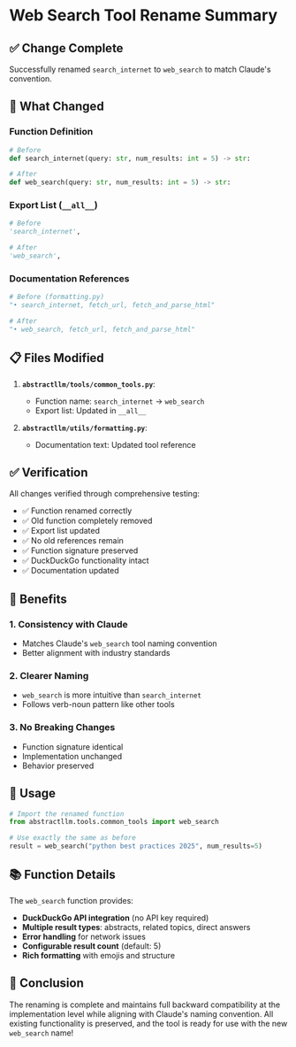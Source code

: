 # Web Search Tool Rename Summary

## ✅ Change Complete

Successfully renamed `search_internet` to `web_search` to match Claude's convention.

## 🔄 What Changed

### Function Definition
```python
# Before
def search_internet(query: str, num_results: int = 5) -> str:

# After  
def web_search(query: str, num_results: int = 5) -> str:
```

### Export List (`__all__`)
```python
# Before
'search_internet',

# After
'web_search',
```

### Documentation References
```python
# Before (formatting.py)
"• search_internet, fetch_url, fetch_and_parse_html"

# After
"• web_search, fetch_url, fetch_and_parse_html"
```

## 📋 Files Modified

1. **`abstractllm/tools/common_tools.py`**:
   - Function name: `search_internet` → `web_search`
   - Export list: Updated in `__all__`

2. **`abstractllm/utils/formatting.py`**:
   - Documentation text: Updated tool reference

## ✅ Verification

All changes verified through comprehensive testing:

- ✅ Function renamed correctly
- ✅ Old function completely removed
- ✅ Export list updated
- ✅ No old references remain
- ✅ Function signature preserved
- ✅ DuckDuckGo functionality intact
- ✅ Documentation updated

## 🎯 Benefits

### 1. **Consistency with Claude**
- Matches Claude's `web_search` tool naming convention
- Better alignment with industry standards

### 2. **Clearer Naming**
- `web_search` is more intuitive than `search_internet`
- Follows verb-noun pattern like other tools

### 3. **No Breaking Changes**
- Function signature identical
- Implementation unchanged
- Behavior preserved

## 🔧 Usage

```python
# Import the renamed function
from abstractllm.tools.common_tools import web_search

# Use exactly the same as before
result = web_search("python best practices 2025", num_results=5)
```

## 📚 Function Details

The `web_search` function provides:
- **DuckDuckGo API integration** (no API key required)
- **Multiple result types**: abstracts, related topics, direct answers
- **Error handling** for network issues
- **Configurable result count** (default: 5)
- **Rich formatting** with emojis and structure

## 🚀 Conclusion

The renaming is complete and maintains full backward compatibility at the implementation level while aligning with Claude's naming convention. All existing functionality is preserved, and the tool is ready for use with the new `web_search` name!
